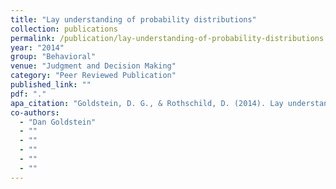 ```yaml
---
title: "Lay understanding of probability distributions"
collection: publications
permalink: /publication/lay-understanding-of-probability-distributions
year: "2014"
group: "Behavioral"
venue: "Judgment and Decision Making"
category: "Peer Reviewed Publication"
published_link: ""
pdf: "."
apa_citation: "Goldstein, D. G., & Rothschild, D. (2014). Lay understanding of probability distributions. Judgment and Decision Making, 9(1), 1-14. https://doi.org/10.1017/s1930297500004940"
co-authors:
  - "Dan Goldstein"
  - ""
  - ""
  - ""
  - ""
  - ""
---
```

